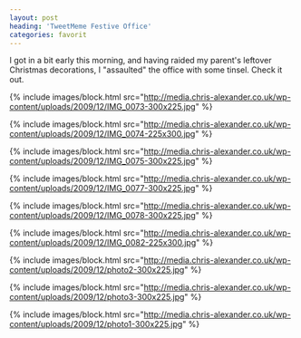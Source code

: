 ```yaml
---
layout: post
heading: 'TweetMeme Festive Office'
categories: favorit
---
```


I got in a bit early this morning, and having raided my parent's leftover Christmas decorations, I "assaulted" the office with some tinsel. Check it out.

{% include images/block.html src="http://media.chris-alexander.co.uk/wp-content/uploads/2009/12/IMG_0073-300x225.jpg" %}

{% include images/block.html src="http://media.chris-alexander.co.uk/wp-content/uploads/2009/12/IMG_0074-225x300.jpg" %}

{% include images/block.html src="http://media.chris-alexander.co.uk/wp-content/uploads/2009/12/IMG_0075-300x225.jpg" %}

{% include images/block.html src="http://media.chris-alexander.co.uk/wp-content/uploads/2009/12/IMG_0077-300x225.jpg" %}

{% include images/block.html src="http://media.chris-alexander.co.uk/wp-content/uploads/2009/12/IMG_0078-300x225.jpg" %}

{% include images/block.html src="http://media.chris-alexander.co.uk/wp-content/uploads/2009/12/IMG_0082-225x300.jpg" %}

{% include images/block.html src="http://media.chris-alexander.co.uk/wp-content/uploads/2009/12/photo2-300x225.jpg" %}

{% include images/block.html src="http://media.chris-alexander.co.uk/wp-content/uploads/2009/12/photo3-300x225.jpg" %}

{% include images/block.html src="http://media.chris-alexander.co.uk/wp-content/uploads/2009/12/photo1-300x225.jpg" %}